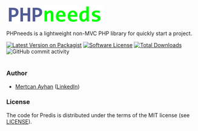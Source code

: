 ![PHPneeds Logo](/storage/images/logo_256x50.png)

PHPneeds is a lightweight non-MVC PHP library for quickly start a project.

[![Latest Version on Packagist][ico-version]][link-packagist]
[![Software License][ico-license]](LICENSE)
[![Total Downloads][ico-downloads]][link-downloads]
![GitHub commit activity][ico-activity]


#

### Author ###

- [Mertcan Ayhan](mailto:mertowitch@gmail.com) ([LinkedIn](https://www.linkedin.com/in/mertcan-ayhan/))


### License ###

The code for Predis is distributed under the terms of the MIT license (see [LICENSE](LICENSE)).

[ico-version]: https://img.shields.io/packagist/v/mertowitch/phpneeds.svg?style=flat-square
[ico-license]: https://img.shields.io/badge/license-MIT-brightgreen.svg?style=flat-square
[ico-downloads]: https://img.shields.io/packagist/dt/mertowitch/phpneeds.svg?style=flat-square
[ico-activity]: https://img.shields.io/github/commit-activity/m/mertowitch/phpneeds

[link-packagist]: https://packagist.org/packages/mertowitch/phpneeds
[link-downloads]: https://packagist.org/packages/mertowitch/phpneeds
